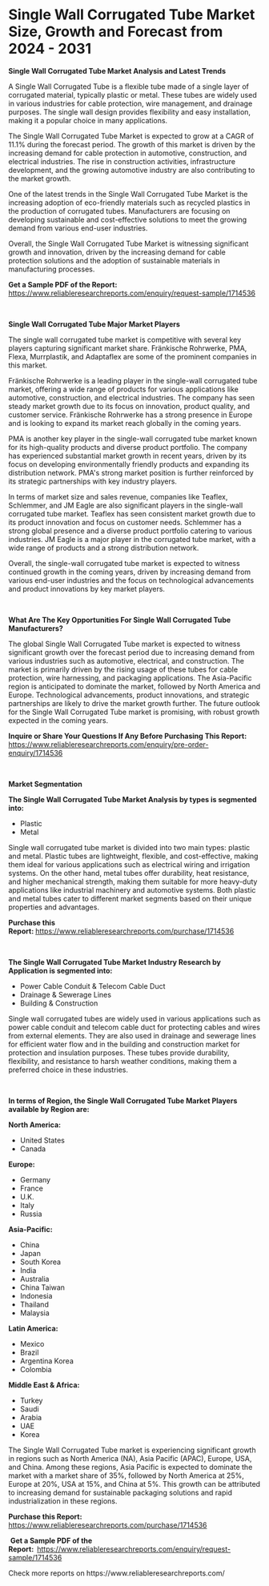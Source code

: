 <p><h1>Single Wall Corrugated Tube Market Size, Growth and Forecast from 2024 - 2031</h1></p><p><strong>Single Wall Corrugated Tube Market Analysis and Latest Trends</strong></p>
<p><p>A Single Wall Corrugated Tube is a flexible tube made of a single layer of corrugated material, typically plastic or metal. These tubes are widely used in various industries for cable protection, wire management, and drainage purposes. The single wall design provides flexibility and easy installation, making it a popular choice in many applications.</p><p>The Single Wall Corrugated Tube Market is expected to grow at a CAGR of 11.1% during the forecast period. The growth of this market is driven by the increasing demand for cable protection in automotive, construction, and electrical industries. The rise in construction activities, infrastructure development, and the growing automotive industry are also contributing to the market growth.</p><p>One of the latest trends in the Single Wall Corrugated Tube Market is the increasing adoption of eco-friendly materials such as recycled plastics in the production of corrugated tubes. Manufacturers are focusing on developing sustainable and cost-effective solutions to meet the growing demand from various end-user industries.</p><p>Overall, the Single Wall Corrugated Tube Market is witnessing significant growth and innovation, driven by the increasing demand for cable protection solutions and the adoption of sustainable materials in manufacturing processes.</p></p>
<p><strong>Get a Sample PDF of the Report:&nbsp;</strong> <a href="https://www.reliableresearchreports.com/enquiry/request-sample/1714536">https://www.reliableresearchreports.com/enquiry/request-sample/1714536</a></p>
<p>&nbsp;</p>
<p><strong>Single Wall Corrugated Tube Major Market Players</strong></p>
<p><p>The single wall corrugated tube market is competitive with several key players capturing significant market share. Fränkische Rohrwerke, PMA, Flexa, Murrplastik, and Adaptaflex are some of the prominent companies in this market.</p><p>Fränkische Rohrwerke is a leading player in the single-wall corrugated tube market, offering a wide range of products for various applications like automotive, construction, and electrical industries. The company has seen steady market growth due to its focus on innovation, product quality, and customer service. Fränkische Rohrwerke has a strong presence in Europe and is looking to expand its market reach globally in the coming years.</p><p>PMA is another key player in the single-wall corrugated tube market known for its high-quality products and diverse product portfolio. The company has experienced substantial market growth in recent years, driven by its focus on developing environmentally friendly products and expanding its distribution network. PMA's strong market position is further reinforced by its strategic partnerships with key industry players.</p><p>In terms of market size and sales revenue, companies like Teaflex, Schlemmer, and JM Eagle are also significant players in the single-wall corrugated tube market. Teaflex has seen consistent market growth due to its product innovation and focus on customer needs. Schlemmer has a strong global presence and a diverse product portfolio catering to various industries. JM Eagle is a major player in the corrugated tube market, with a wide range of products and a strong distribution network.</p><p>Overall, the single-wall corrugated tube market is expected to witness continued growth in the coming years, driven by increasing demand from various end-user industries and the focus on technological advancements and product innovations by key market players.</p></p>
<p>&nbsp;</p>
<p><strong>What Are The Key Opportunities For Single Wall Corrugated Tube Manufacturers?</strong></p>
<p><p>The global Single Wall Corrugated Tube market is expected to witness significant growth over the forecast period due to increasing demand from various industries such as automotive, electrical, and construction. The market is primarily driven by the rising usage of these tubes for cable protection, wire harnessing, and packaging applications. The Asia-Pacific region is anticipated to dominate the market, followed by North America and Europe. Technological advancements, product innovations, and strategic partnerships are likely to drive the market growth further. The future outlook for the Single Wall Corrugated Tube market is promising, with robust growth expected in the coming years.</p></p>
<p><strong>Inquire or Share Your Questions If Any Before Purchasing This Report:</strong> <a href="https://www.reliableresearchreports.com/enquiry/pre-order-enquiry/1714536">https://www.reliableresearchreports.com/enquiry/pre-order-enquiry/1714536</a></p>
<p>&nbsp;</p>
<p><strong>Market Segmentation</strong></p>
<p><strong>The Single Wall Corrugated Tube Market Analysis by types is segmented into:</strong></p>
<p><ul><li>Plastic</li><li>Metal</li></ul></p>
<p><p>Single wall corrugated tube market is divided into two main types: plastic and metal. Plastic tubes are lightweight, flexible, and cost-effective, making them ideal for various applications such as electrical wiring and irrigation systems. On the other hand, metal tubes offer durability, heat resistance, and higher mechanical strength, making them suitable for more heavy-duty applications like industrial machinery and automotive systems. Both plastic and metal tubes cater to different market segments based on their unique properties and advantages.</p></p>
<p><strong>Purchase this Report:&nbsp;</strong><a href="https://www.reliableresearchreports.com/purchase/1714536">https://www.reliableresearchreports.com/purchase/1714536</a></p>
<p>&nbsp;</p>
<p><strong>The Single Wall Corrugated Tube Market Industry Research by Application is segmented into:</strong></p>
<p><ul><li>Power Cable Conduit & Telecom Cable Duct</li><li>Drainage & Sewerage Lines</li><li>Building & Construction</li></ul></p>
<p><p>Single wall corrugated tubes are widely used in various applications such as power cable conduit and telecom cable duct for protecting cables and wires from external elements. They are also used in drainage and sewerage lines for efficient water flow and in the building and construction market for protection and insulation purposes. These tubes provide durability, flexibility, and resistance to harsh weather conditions, making them a preferred choice in these industries.</p></p>
<p>&nbsp;</p>
<p><strong>In terms of Region, the Single Wall Corrugated Tube Market Players available by Region are:</strong></p>
<p>
    <p> <strong> North America: </strong>
        <ul>
            <li>United States</li>
            <li>Canada</li>
        </ul>
        </p> 
    <p> <strong> Europe: </strong>
        <ul>
            <li>Germany</li>
            <li>France</li>
            <li>U.K.</li>
            <li>Italy</li>
            <li>Russia</li>
        </ul>
        </p> 
    <p> <strong> Asia-Pacific: </strong>
        <ul>
            <li>China</li>
            <li>Japan</li>
            <li>South Korea</li>
            <li>India</li>
            <li>Australia</li>
            <li>China Taiwan</li>
            <li>Indonesia</li>
            <li>Thailand</li>
            <li>Malaysia</li>
        </ul>
        </p> 
    <p> <strong> Latin America: </strong>
        <ul>
            <li>Mexico</li>
            <li>Brazil</li>
            <li>Argentina Korea</li>
            <li>Colombia</li>
        </ul>
        </p> 
    <p> <strong> Middle East & Africa: </strong>
        <ul>
            <li>Turkey</li>
            <li>Saudi</li>
            <li>Arabia</li>
            <li>UAE</li>
            <li>Korea</li>
        </ul>
    </p>
    </p>
<p><p>The Single Wall Corrugated Tube market is experiencing significant growth in regions such as North America (NA), Asia Pacific (APAC), Europe, USA, and China. Among these regions, Asia Pacific is expected to dominate the market with a market share of 35%, followed by North America at 25%, Europe at 20%, USA at 15%, and China at 5%. This growth can be attributed to increasing demand for sustainable packaging solutions and rapid industrialization in these regions.</p></p>
<p><strong>Purchase this Report: </strong><a href="https://www.reliableresearchreports.com/purchase/1714536">https://www.reliableresearchreports.com/purchase/1714536</a></p>
<p>&nbsp;<strong>Get a Sample PDF of the Report:&nbsp;&nbsp;</strong><a href="https://www.reliableresearchreports.com/enquiry/request-sample/1714536">https://www.reliableresearchreports.com/enquiry/request-sample/1714536</a></p>
<p><strong></strong></p>
<p>Check more reports on https://www.reliableresearchreports.com/</p>